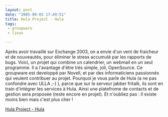 ```yaml
---
layout: post
date: "2005-09-03 17:49:51"
title: Hula Project - Hula
tags:
 - groupware
 - linux

---
```


Après avoir travaillé sur Exchange 2003, on a envie d'un vent de fraicheur et de nouveautés, pour éliminer le stress accumulé par les rapports de bugs. Voici, un projet qui combine un calendrier, un webmail en un seul programme. Il a l'avantage d'être très simple, joli, OpenSource. Ce groupware est developpé par Novell, et par des informaticiens passionnés qui veulent contribuer au projet. Pourquoi je vous parle de Hula (a ne pas confondre avec ULLA ;-) ), parce que sur le serveur jabber fritalk, ils sont en train d'intégrer les services à Hula. Ainsi une platefrome de contacts et de gestion sera proposée (reste encore en projet). Et n'oubliez pas : Il existe moins bien mais c'est plus cher !

[Hula Project - Hula](http://www.hula-project.org/Hula_Server)
